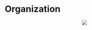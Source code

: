 # Organization

<div align="center">
  <img src="https://user-images.githubusercontent.com/44730545/204071912-c07648fa-d480-4e3e-8438-c3872dee9147.jpg" />
</div>
